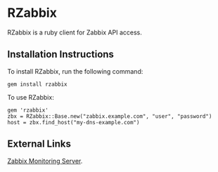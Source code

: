 # RZabbix

RZabbix is a ruby client for Zabbix API access.

## Installation Instructions

To install RZabbix, run the following command:

    gem install rzabbix 
  
To use RZabbix:

    gem 'rzabbix'
    zbx = RZabbix::Base.new("zabbix.example.com", "user", "password")
    host = zbx.find_host("my-dns-example.com")

## External Links


[Zabbix Monitoring Server](http://zabbix.com).


